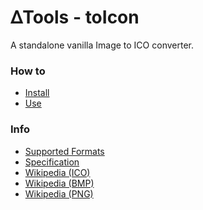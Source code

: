 # ⵠTools - toIcon
A standalone vanilla Image to ICO converter.

### How to
* [Install](./wiki/Install.md)
* [Use](./wiki/Use.md)

### Info
* [Supported Formats](./wiki/Supported.md)
* [Specification](./wiki/Specification.md)
* [Wikipedia (ICO)](https://en.wikipedia.org/wiki/ICO_(file_format))
* [Wikipedia (BMP)](https://en.wikipedia.org/wiki/BMP_file_format)
* [Wikipedia (PNG)](https://en.wikipedia.org/wiki/Portable_Network_Graphics)
